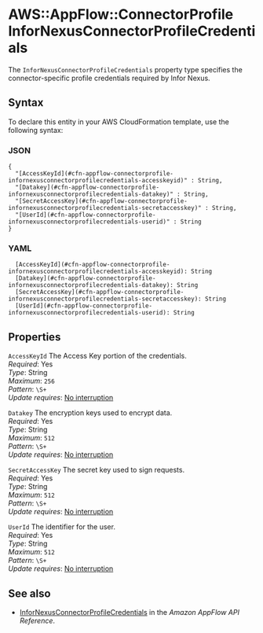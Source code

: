 # AWS::AppFlow::ConnectorProfile InforNexusConnectorProfileCredentials<a name="aws-properties-appflow-connectorprofile-infornexusconnectorprofilecredentials"></a>

 The `InforNexusConnectorProfileCredentials` property type specifies the connector\-specific profile credentials required by Infor Nexus\. 

## Syntax<a name="aws-properties-appflow-connectorprofile-infornexusconnectorprofilecredentials-syntax"></a>

To declare this entity in your AWS CloudFormation template, use the following syntax:

### JSON<a name="aws-properties-appflow-connectorprofile-infornexusconnectorprofilecredentials-syntax.json"></a>

```
{
  "[AccessKeyId](#cfn-appflow-connectorprofile-infornexusconnectorprofilecredentials-accesskeyid)" : String,
  "[Datakey](#cfn-appflow-connectorprofile-infornexusconnectorprofilecredentials-datakey)" : String,
  "[SecretAccessKey](#cfn-appflow-connectorprofile-infornexusconnectorprofilecredentials-secretaccesskey)" : String,
  "[UserId](#cfn-appflow-connectorprofile-infornexusconnectorprofilecredentials-userid)" : String
}
```

### YAML<a name="aws-properties-appflow-connectorprofile-infornexusconnectorprofilecredentials-syntax.yaml"></a>

```
  [AccessKeyId](#cfn-appflow-connectorprofile-infornexusconnectorprofilecredentials-accesskeyid): String
  [Datakey](#cfn-appflow-connectorprofile-infornexusconnectorprofilecredentials-datakey): String
  [SecretAccessKey](#cfn-appflow-connectorprofile-infornexusconnectorprofilecredentials-secretaccesskey): String
  [UserId](#cfn-appflow-connectorprofile-infornexusconnectorprofilecredentials-userid): String
```

## Properties<a name="aws-properties-appflow-connectorprofile-infornexusconnectorprofilecredentials-properties"></a>

`AccessKeyId`  <a name="cfn-appflow-connectorprofile-infornexusconnectorprofilecredentials-accesskeyid"></a>
 The Access Key portion of the credentials\.   
*Required*: Yes  
*Type*: String  
*Maximum*: `256`  
*Pattern*: `\S+`  
*Update requires*: [No interruption](https://docs.aws.amazon.com/AWSCloudFormation/latest/UserGuide/using-cfn-updating-stacks-update-behaviors.html#update-no-interrupt)

`Datakey`  <a name="cfn-appflow-connectorprofile-infornexusconnectorprofilecredentials-datakey"></a>
 The encryption keys used to encrypt data\.   
*Required*: Yes  
*Type*: String  
*Maximum*: `512`  
*Pattern*: `\S+`  
*Update requires*: [No interruption](https://docs.aws.amazon.com/AWSCloudFormation/latest/UserGuide/using-cfn-updating-stacks-update-behaviors.html#update-no-interrupt)

`SecretAccessKey`  <a name="cfn-appflow-connectorprofile-infornexusconnectorprofilecredentials-secretaccesskey"></a>
 The secret key used to sign requests\.   
*Required*: Yes  
*Type*: String  
*Maximum*: `512`  
*Pattern*: `\S+`  
*Update requires*: [No interruption](https://docs.aws.amazon.com/AWSCloudFormation/latest/UserGuide/using-cfn-updating-stacks-update-behaviors.html#update-no-interrupt)

`UserId`  <a name="cfn-appflow-connectorprofile-infornexusconnectorprofilecredentials-userid"></a>
 The identifier for the user\.   
*Required*: Yes  
*Type*: String  
*Maximum*: `512`  
*Pattern*: `\S+`  
*Update requires*: [No interruption](https://docs.aws.amazon.com/AWSCloudFormation/latest/UserGuide/using-cfn-updating-stacks-update-behaviors.html#update-no-interrupt)

## See also<a name="aws-properties-appflow-connectorprofile-infornexusconnectorprofilecredentials--seealso"></a>
+ [InforNexusConnectorProfileCredentials](https://docs.aws.amazon.com/appflow/1.0/APIReference/API_InforNexusConnectorProfileCredentials.html) in the *Amazon AppFlow API Reference*\.